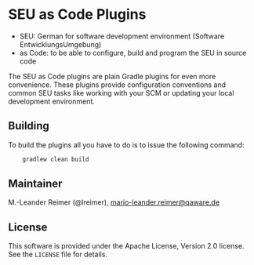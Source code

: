 # SEU as Code Plugins

  * SEU: German for software development environment (Software EntwicklungsUmgebung)
  * as Code: to be able to configure, build and program the SEU in source code
  
The SEU as Code plugins are plain Gradle plugins for even more convenience. These plugins provide 
configuration conventions and common SEU tasks like working with your SCM or updating your local
development environment.

## Building

To build the plugins all you have to do is to issue the following command:
```groovy
	gradlew clean build
```

## Maintainer

M.-Leander Reimer (@lreimer), <mario-leander.reimer@qaware.de>

## License

This software is provided under the Apache License, Version 2.0 license. See the `LICENSE` file for details.
